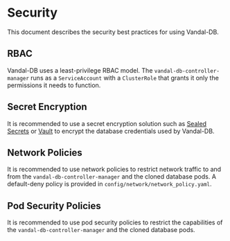 # Security

This document describes the security best practices for using Vandal-DB.

## RBAC

Vandal-DB uses a least-privilege RBAC model. The `vandal-db-controller-manager` runs as a `ServiceAccount` with a `ClusterRole` that grants it only the permissions it needs to function.

## Secret Encryption

It is recommended to use a secret encryption solution such as [Sealed Secrets](https://github.com/bitnami-labs/sealed-secrets) or [Vault](https://www.vaultproject.io/) to encrypt the database credentials used by Vandal-DB.

## Network Policies

It is recommended to use network policies to restrict network traffic to and from the `vandal-db-controller-manager` and the cloned database pods. A default-deny policy is provided in `config/network/network_policy.yaml`.

## Pod Security Policies

It is recommended to use pod security policies to restrict the capabilities of the `vandal-db-controller-manager` and the cloned database pods.
